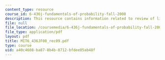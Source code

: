 ```yaml
---
content_type: resource
course_id: 6-436j-fundamentals-of-probability-fall-2008
description: This resource contains information related to review of linear algebra.
file: null
file_location: /coursemedia/6-436j-fundamentals-of-probability-fall-2008/a40c4608ba878b4b8712bfdee05ab48f_MIT6_436JF08_rec09.pdf
file_type: application/pdf
layout: pdf
title: MIT6_436JF08_rec09.pdf
type: course
uid: a40c4608-ba87-8b4b-8712-bfdee05ab48f
---
```

